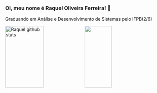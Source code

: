 ### Oi, meu nome é Raquel Oliveira Ferreira! 👋

Graduando em Análise e Desenvolvimento de Sistemas pelo IFPB(2/6)

<div aligh="center">
  <img width="49%" height="195px" src="https://github-readme-stats.vercel.app/api?username=rraquelof&show_icons=true&count_private=true&hide_border=true&title_color00bfbf&icon_color=00bfbf&text_color=c9d1d9&bg_color=0d1117" alt="Raquel github stats">
  <img width="41%" height="195px" src="https://github-readme-stats.vercel.app/api/top-langs/?username=rraquelof&layout=compact&hide_border=true&title_color=00bfbf&bg_color=0d1117"/>
</div>
<!--
**rraquelof/rraquelof** is a ✨ _special_ ✨ repository because its `README.md` (this file) appears on your GitHub profile.

Here are some ideas to get you started:

- 🔭 I’m currently working on ...
- 🌱 I’m currently learning ...
- 👯 I’m looking to collaborate on ...
- 🤔 I’m looking for help with ...
- 💬 Ask me about ...
- 📫 How to reach me: ...
- 😄 Pronouns: ...
- ⚡ Fun fact: ...
-->
